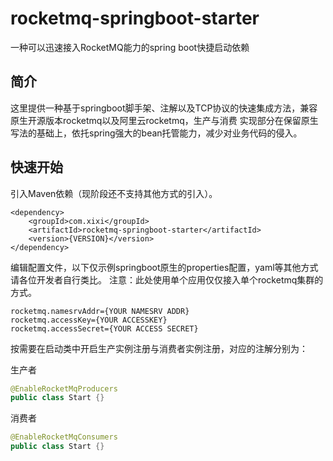 # rocketmq-springboot-starter
一种可以迅速接入RocketMQ能力的spring boot快捷启动依赖

## 简介
这里提供一种基于springboot脚手架、注解以及TCP协议的快速集成方法，兼容原生开源版本rocketmq以及阿里云rocketmq，生产与消费
实现部分在保留原生写法的基础上，依托spring强大的bean托管能力，减少对业务代码的侵入。

## 快速开始

引入Maven依赖（现阶段还不支持其他方式的引入）。
```mxml
<dependency>
    <groupId>com.xixi</groupId>
    <artifactId>rocketmq-springboot-starter</artifactId>
    <version>{VERSION}</version>
</dependency>
```
编辑配置文件，以下仅示例springboot原生的properties配置，yaml等其他方式请各位开发者自行类比。
注意：此处使用单个应用仅仅接入单个rocketmq集群的方式。
```properties
rocketmq.namesrvAddr={YOUR NAMESRV ADDR}
rocketmq.accessKey={YOUR ACCESSKEY}
rocketmq.accessSecret={YOUR ACCESS SECRET}
```
按需要在启动类中开启生产实例注册与消费者实例注册，对应的注解分别为：

生产者
```java
@EnableRocketMqProducers
public class Start {}
```
消费者
```java
@EnableRocketMqConsumers
public class Start {}
```
### 